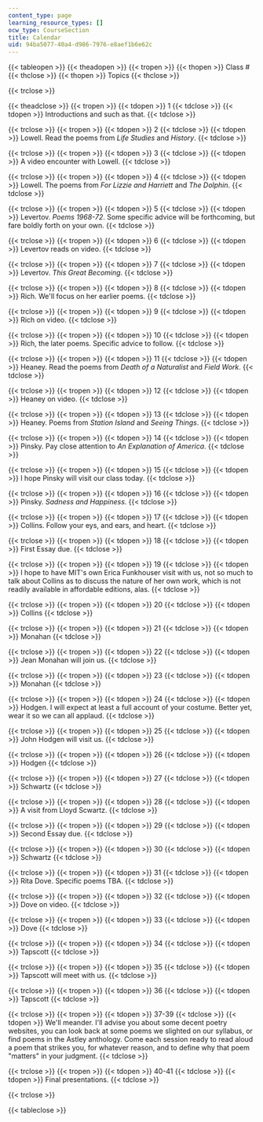 ```yaml
---
content_type: page
learning_resource_types: []
ocw_type: CourseSection
title: Calendar
uid: 94ba5077-40a4-d986-7976-e8aef1b6e62c
---
```


{{< tableopen >}}
{{< theadopen >}}
{{< tropen >}}
{{< thopen >}}
Class #
{{< thclose >}}
{{< thopen >}}
Topics
{{< thclose >}}

{{< trclose >}}

{{< theadclose >}}
{{< tropen >}}
{{< tdopen >}}
1
{{< tdclose >}}
{{< tdopen >}}
Introductions and such as that.
{{< tdclose >}}

{{< trclose >}}
{{< tropen >}}
{{< tdopen >}}
2
{{< tdclose >}}
{{< tdopen >}}
Lowell. Read the poems from _Life Studies_ and _History_.
{{< tdclose >}}

{{< trclose >}}
{{< tropen >}}
{{< tdopen >}}
3
{{< tdclose >}}
{{< tdopen >}}
A video encounter with Lowell.
{{< tdclose >}}

{{< trclose >}}
{{< tropen >}}
{{< tdopen >}}
4
{{< tdclose >}}
{{< tdopen >}}
Lowell. The poems from _For Lizzie and Harriett_ and _The Dolphin_.
{{< tdclose >}}

{{< trclose >}}
{{< tropen >}}
{{< tdopen >}}
5
{{< tdclose >}}
{{< tdopen >}}
Levertov. _Poems 1968-72_. Some specific advice will be forthcoming, but fare boldly forth on your own.
{{< tdclose >}}

{{< trclose >}}
{{< tropen >}}
{{< tdopen >}}
6
{{< tdclose >}}
{{< tdopen >}}
Levertov reads on video.
{{< tdclose >}}

{{< trclose >}}
{{< tropen >}}
{{< tdopen >}}
7
{{< tdclose >}}
{{< tdopen >}}
Levertov. _This Great Becoming_.
{{< tdclose >}}

{{< trclose >}}
{{< tropen >}}
{{< tdopen >}}
8
{{< tdclose >}}
{{< tdopen >}}
Rich. We'll focus on her earlier poems.
{{< tdclose >}}

{{< trclose >}}
{{< tropen >}}
{{< tdopen >}}
9
{{< tdclose >}}
{{< tdopen >}}
Rich on video.
{{< tdclose >}}

{{< trclose >}}
{{< tropen >}}
{{< tdopen >}}
10
{{< tdclose >}}
{{< tdopen >}}
Rich, the later poems. Specific advice to follow.
{{< tdclose >}}

{{< trclose >}}
{{< tropen >}}
{{< tdopen >}}
11
{{< tdclose >}}
{{< tdopen >}}
Heaney. Read the poems from _Death of a Naturalist_ and _Field Work_.
{{< tdclose >}}

{{< trclose >}}
{{< tropen >}}
{{< tdopen >}}
12
{{< tdclose >}}
{{< tdopen >}}
Heaney on video.
{{< tdclose >}}

{{< trclose >}}
{{< tropen >}}
{{< tdopen >}}
13
{{< tdclose >}}
{{< tdopen >}}
Heaney. Poems from _Station Island_ and _Seeing Things_.
{{< tdclose >}}

{{< trclose >}}
{{< tropen >}}
{{< tdopen >}}
14
{{< tdclose >}}
{{< tdopen >}}
Pinsky. Pay close attention to _An Explanation of America_.
{{< tdclose >}}

{{< trclose >}}
{{< tropen >}}
{{< tdopen >}}
15
{{< tdclose >}}
{{< tdopen >}}
I hope Pinsky will visit our class today.
{{< tdclose >}}

{{< trclose >}}
{{< tropen >}}
{{< tdopen >}}
16
{{< tdclose >}}
{{< tdopen >}}
Pinsky. _Sadness and Happiness_.
{{< tdclose >}}

{{< trclose >}}
{{< tropen >}}
{{< tdopen >}}
17
{{< tdclose >}}
{{< tdopen >}}
Collins. Follow your eys, and ears, and heart.
{{< tdclose >}}

{{< trclose >}}
{{< tropen >}}
{{< tdopen >}}
18
{{< tdclose >}}
{{< tdopen >}}
First Essay due.
{{< tdclose >}}

{{< trclose >}}
{{< tropen >}}
{{< tdopen >}}
19
{{< tdclose >}}
{{< tdopen >}}
I hope to have MIT's own Erica Funkhouser visit with us, not so much to talk about Collins as to discuss the nature of her own work, which is not readily available in affordable editions, alas.
{{< tdclose >}}

{{< trclose >}}
{{< tropen >}}
{{< tdopen >}}
20
{{< tdclose >}}
{{< tdopen >}}
Collins
{{< tdclose >}}

{{< trclose >}}
{{< tropen >}}
{{< tdopen >}}
21
{{< tdclose >}}
{{< tdopen >}}
Monahan
{{< tdclose >}}

{{< trclose >}}
{{< tropen >}}
{{< tdopen >}}
22
{{< tdclose >}}
{{< tdopen >}}
Jean Monahan will join us.
{{< tdclose >}}

{{< trclose >}}
{{< tropen >}}
{{< tdopen >}}
23
{{< tdclose >}}
{{< tdopen >}}
Monahan
{{< tdclose >}}

{{< trclose >}}
{{< tropen >}}
{{< tdopen >}}
24
{{< tdclose >}}
{{< tdopen >}}
Hodgen. I will expect at least a full account of your costume. Better yet, wear it so we can all applaud.
{{< tdclose >}}

{{< trclose >}}
{{< tropen >}}
{{< tdopen >}}
25
{{< tdclose >}}
{{< tdopen >}}
John Hodgen will visit us.
{{< tdclose >}}

{{< trclose >}}
{{< tropen >}}
{{< tdopen >}}
26
{{< tdclose >}}
{{< tdopen >}}
Hodgen
{{< tdclose >}}

{{< trclose >}}
{{< tropen >}}
{{< tdopen >}}
27
{{< tdclose >}}
{{< tdopen >}}
Schwartz
{{< tdclose >}}

{{< trclose >}}
{{< tropen >}}
{{< tdopen >}}
28
{{< tdclose >}}
{{< tdopen >}}
A visit from Lloyd Scwartz.
{{< tdclose >}}

{{< trclose >}}
{{< tropen >}}
{{< tdopen >}}
29
{{< tdclose >}}
{{< tdopen >}}
Second Essay due.
{{< tdclose >}}

{{< trclose >}}
{{< tropen >}}
{{< tdopen >}}
30
{{< tdclose >}}
{{< tdopen >}}
Schwartz
{{< tdclose >}}

{{< trclose >}}
{{< tropen >}}
{{< tdopen >}}
31
{{< tdclose >}}
{{< tdopen >}}
Rita Dove. Specific poems TBA.
{{< tdclose >}}

{{< trclose >}}
{{< tropen >}}
{{< tdopen >}}
32
{{< tdclose >}}
{{< tdopen >}}
Dove on video.
{{< tdclose >}}

{{< trclose >}}
{{< tropen >}}
{{< tdopen >}}
33
{{< tdclose >}}
{{< tdopen >}}
Dove
{{< tdclose >}}

{{< trclose >}}
{{< tropen >}}
{{< tdopen >}}
34
{{< tdclose >}}
{{< tdopen >}}
Tapscott
{{< tdclose >}}

{{< trclose >}}
{{< tropen >}}
{{< tdopen >}}
35
{{< tdclose >}}
{{< tdopen >}}
Tapscott will meet with us.
{{< tdclose >}}

{{< trclose >}}
{{< tropen >}}
{{< tdopen >}}
36
{{< tdclose >}}
{{< tdopen >}}
Tapscott
{{< tdclose >}}

{{< trclose >}}
{{< tropen >}}
{{< tdopen >}}
37-39
{{< tdclose >}}
{{< tdopen >}}
We'll meander. I'll advise you about some decent poetry websites, you can look back at some poems we slighted on our syllabus, or find poems in the Astley anthology. Come each session ready to read aloud a poem that strikes you, for whatever reason, and to define why that poem "matters" in your judgment.
{{< tdclose >}}

{{< trclose >}}
{{< tropen >}}
{{< tdopen >}}
40-41
{{< tdclose >}}
{{< tdopen >}}
Final presentations.
{{< tdclose >}}

{{< trclose >}}

{{< tableclose >}}